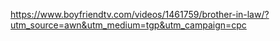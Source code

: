 https://www.boyfriendtv.com/videos/1461759/brother-in-law/?utm_source=awn&utm_medium=tgp&utm_campaign=cpc
